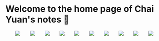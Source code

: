 # Welcome to the home page of Chai Yuan's notes 👋

<style>
    .micro {
        display: flex;
        flex-direction: row;
        flex-wrap:wrap-reverse;
        justify-content:space-evenly;
    }
</style>

<div class="micro">
    <img src="https://img.shields.io/badge/node-v10.22.0-green">
    <img src="https://img.shields.io/badge/npm-v6.14.6-red">
    <img src="https://img.shields.io/badge/gitbook-v3.2.3-yellow">
    <img src="https://img.shields.io/badge/blog-pc-green" onclick="window.open('https://chaidada.cn')">
    <img src="https://img.shields.io/badge/php-*-brightgreen">
    <img src="https://img.shields.io/badge/MySql-*-yellowgreen">
    <img src="https://img.shields.io/badge/Java-*-orange">
    <img src="https://img.shields.io/badge/Nginx-*-green">
    <img src="https://img.shields.io/badge/Vue-*-lightgrey">
    <img src="https://img.shields.io/badge/Golang-*-yellow">
</div>
